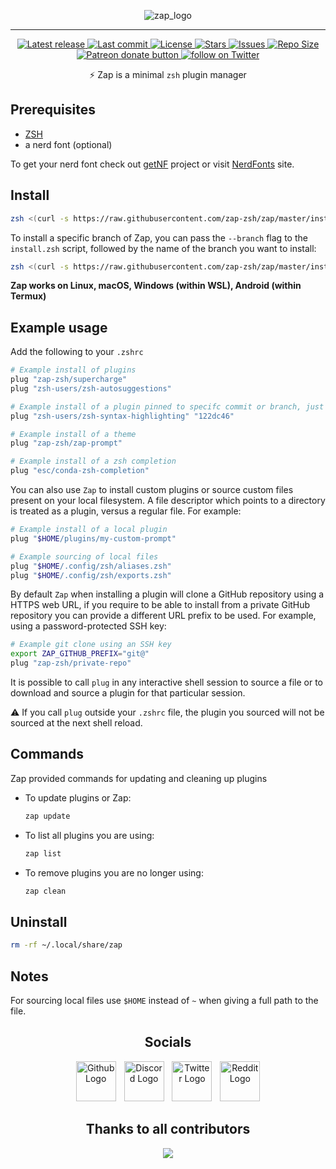 <div align="center">

![zap_logo](https://user-images.githubusercontent.com/29136904/202043505-8fda8d1e-3669-463b-a0c9-38c367ffb753.png)

</div>

---

<div align="center">

<p>
    <a href="https://github.com/zap-zsh/zap/releases/latest">
      <img alt="Latest release" src="https://img.shields.io/github/v/release/zap-zsh/zap?style=for-the-badge&logo=starship&color=C9CBFF&logoColor=D9E0EE&labelColor=302D41" />
    </a>
    <a href="https://github.com/zap-zsh/zap/pulse">
      <img alt="Last commit" src="https://img.shields.io/github/last-commit/zap-zsh/zap?style=for-the-badge&logo=starship&color=8bd5ca&logoColor=D9E0EE&labelColor=302D41"/>
    </a>
    <a href="https://github.com/zap-zsh/zap/blob/master/LICENSE">
      <img alt="License" src="https://img.shields.io/github/license/zap-zsh/zap?style=for-the-badge&logo=starship&color=ee999f&logoColor=D9E0EE&labelColor=302D41" />
    </a>
    <a href="https://github.com/zap-zsh/zap/stargazers">
      <img alt="Stars" src="https://img.shields.io/github/stars/zap-zsh/zap?style=for-the-badge&logo=starship&color=c69ff5&logoColor=D9E0EE&labelColor=302D41" />
    </a>
    <a href="https://github.com/zap-zsh/zap/issues">
      <img alt="Issues" src="https://img.shields.io/github/issues/zap-zsh/zap?style=for-the-badge&logo=bilibili&color=F5E0DC&logoColor=D9E0EE&labelColor=302D41" />
    </a>
    <a href="https://github.com/zap-zsh/zap">
      <img alt="Repo Size" src="https://img.shields.io/github/repo-size/zap-zsh/zap?color=%23DDB6F2&label=SIZE&logo=codesandbox&style=for-the-badge&logoColor=D9E0EE&labelColor=302D41" />
    </a>
    <a href="https://patreon.com/chrisatmachine" title="Donate to this project using Patreon">
      <img alt="Patreon donate button" src="https://img.shields.io/badge/patreon-donate-yellow.svg?style=for-the-badge&logo=starship&color=f5a97f&logoColor=D9E0EE&labelColor=302D41" />
    </a>
    <a href="https://twitter.com/intent/follow?screen_name=chrisatmachine">
      <img alt="follow on Twitter" src="https://img.shields.io/twitter/follow/chrisatmachine?style=for-the-badge&logo=twitter&color=8aadf3&logoColor=D9E0EE&labelColor=302D41" />
    </a>

:zap: Zap is a minimal `zsh` plugin manager

</div>

## Prerequisites

- [ZSH](https://www.zsh.org/)
- a nerd font (optional)

To get your nerd font check out [getNF](https://github.com/ronniedroid/getnf) project or visit [NerdFonts](https://www.nerdfonts.com/) site.

## Install

```zsh
zsh <(curl -s https://raw.githubusercontent.com/zap-zsh/zap/master/install.zsh)
```

To install a specific branch of Zap, you can pass the `--branch` flag to the `install.zsh` script, followed by the name of the branch you want to install:

```zsh
zsh <(curl -s https://raw.githubusercontent.com/zap-zsh/zap/master/install.zsh) --branch release-0.1
```

**Zap works on Linux, macOS, Windows (within WSL), Android (within Termux)**

## Example usage

Add the following to your `.zshrc`

```zsh
# Example install of plugins
plug "zap-zsh/supercharge"
plug "zsh-users/zsh-autosuggestions"

# Example install of a plugin pinned to specifc commit or branch, just pass the git reference
plug "zsh-users/zsh-syntax-highlighting" "122dc46"

# Example install of a theme
plug "zap-zsh/zap-prompt"

# Example install of a zsh completion
plug "esc/conda-zsh-completion"
```

You can also use `Zap` to install custom plugins or source custom files present on your local filesystem. A file descriptor which points to a directory is treated as a plugin, versus a regular file. For example:

```zsh
# Example install of a local plugin
plug "$HOME/plugins/my-custom-prompt"

# Example sourcing of local files
plug "$HOME/.config/zsh/aliases.zsh"
plug "$HOME/.config/zsh/exports.zsh"
```

By default `Zap` when installing a plugin will clone a GitHub repository using a HTTPS web URL, if you require to be able to install from a private GitHub repository you can provide a different URL prefix to be used. For example, using a password-protected SSH key:

```zsh
# Example git clone using an SSH key
export ZAP_GITHUB_PREFIX="git@"
plug "zap-zsh/private-repo"
```

It is possible to call `plug` in any interactive shell session to source a file or to download and source a plugin for that particular session.

:warning: If you call `plug` outside your `.zshrc` file, the plugin you sourced will not be sourced at the next shell reload.

## Commands

Zap provided commands for updating and cleaning up plugins

- To update plugins or Zap:

  ```zsh
  zap update
  ```

- To list all plugins you are using:

  ```zsh
  zap list
  ```

- To remove plugins you are no longer using:

  ```zsh
  zap clean
  ```

## Uninstall

```zsh
rm -rf ~/.local/share/zap
```

## Notes

For sourcing local files use `$HOME` instead of `~` when giving a full path to the file.

<!----------------------------------------------------------------------------->

<div align="center">

## Socials

<p align="center">
<a href="https://github.com/zap-zsh"><img src="https://user-images.githubusercontent.com/696094/196835284-c52d4bd1-7034-439e-848b-47d4f2933dff.svg" width="64" height="64" alt="Github Logo"/></a> <img src="assets/misc/transparent.png" height="1" width="5"/> <a href="https://discord.gg/Xb9B4Ny"><img src="https://user-images.githubusercontent.com/696094/196835282-f5c47d66-29b7-4210-9ee0-d9cdecde3559.svg" width="64" height="64" alt="Discord Logo"/></a> <img src="assets/misc/transparent.png" height="1" width="5"/> <a href="https://twitter.com/chrisatmachine"><img src="https://user-images.githubusercontent.com/696094/196835281-52617611-ede6-40da-a4bc-8c5025622bbf.svg" width="64" height="64" alt="Twitter Logo"/></a> <img src="assets/misc/transparent.png" height="1" width="5"/> <a href="https://reddit.com/r/zapzsh"><img src="https://user-images.githubusercontent.com/696094/196835278-041a4f99-28e1-4a93-8e35-c8912f1089fc.svg" width="64" height="64" alt="Reddit Logo"/></a>
</p>

## Thanks to all contributors

<a href="https://github.com/zap-zsh/zap/graphs/contributors">
  <img src="https://contrib.rocks/image?repo=zap-zsh/zap" />
</a>

</div>
